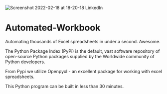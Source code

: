 ![Screenshot 2022-02-18 at 18-20-18 LinkedIn](https://user-images.githubusercontent.com/96743401/161479119-8d3c8a70-005e-44cb-9c90-9b7f76ebbf05.png)
# Automated-Workbook

Automating thousands of Excel spreadsheets in under a second. Awesome.

The Python Package Index (PyPi) is the default, vast software repository of open-source Python packages supplied by the Worldwide community of Python developers.

From Pypi we utilize Openpyxl - an excellent package for working with excel spreadsheets.

This Python program can be built in less than 30 minutes.

